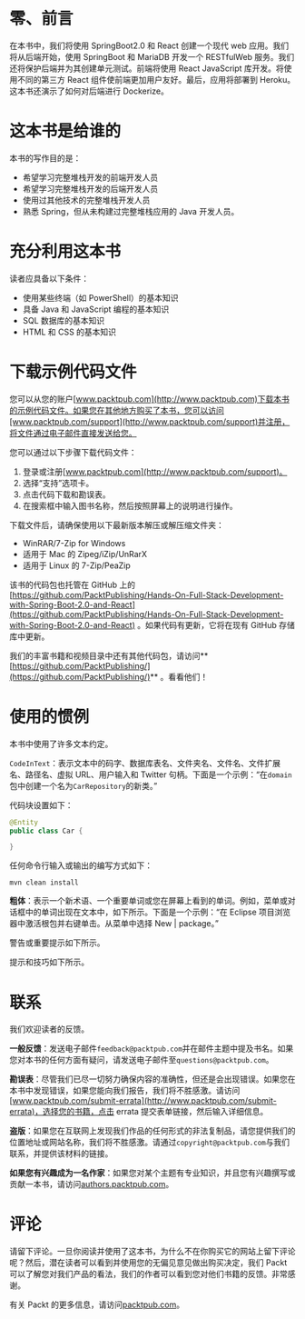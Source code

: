 # 零、前言

在本书中，我们将使用 SpringBoot2.0 和 React 创建一个现代 web 应用。我们将从后端开始，使用 SpringBoot 和 MariaDB 开发一个 RESTfulWeb 服务。我们还将保护后端并为其创建单元测试。前端将使用 React JavaScript 库开发。将使用不同的第三方 React 组件使前端更加用户友好。最后，应用将部署到 Heroku。这本书还演示了如何对后端进行 Dockerize。

# 这本书是给谁的

本书的写作目的是：

*   希望学习完整堆栈开发的前端开发人员
*   希望学习完整堆栈开发的后端开发人员
*   使用过其他技术的完整堆栈开发人员
*   熟悉 Spring，但从未构建过完整堆栈应用的 Java 开发人员。

# 充分利用这本书

读者应具备以下条件：

*   使用某些终端（如 PowerShell）的基本知识
*   具备 Java 和 JavaScript 编程的基本知识
*   SQL 数据库的基本知识
*   HTML 和 CSS 的基本知识

# 下载示例代码文件

您可以从您的账户[www.packtpub.com](http://www.packtpub.com)下载本书的示例代码文件。如果您在其他地方购买了本书，您可以访问[www.packtpub.com/support](http://www.packtpub.com/support)并注册，将文件通过电子邮件直接发送给您。

您可以通过以下步骤下载代码文件：

1.  登录或注册[www.packtpub.com](http://www.packtpub.com/support)。
2.  选择“支持”选项卡。
3.  点击代码下载和勘误表。
4.  在搜索框中输入图书名称，然后按照屏幕上的说明进行操作。

下载文件后，请确保使用以下最新版本解压或解压缩文件夹：

*   WinRAR/7-Zip for Windows
*   适用于 Mac 的 Zipeg/iZip/UnRarX
*   适用于 Linux 的 7-Zip/PeaZip

该书的代码包也托管在 GitHub 上的[https://github.com/PacktPublishing/Hands-On-Full-Stack-Development-with-Spring-Boot-2.0-and-React](https://github.com/PacktPublishing/Hands-On-Full-Stack-Development-with-Spring-Boot-2.0-and-React) 。如果代码有更新，它将在现有 GitHub 存储库中更新。

我们的丰富书籍和视频目录中还有其他代码包，请访问**[https://github.com/PacktPublishing/](https://github.com/PacktPublishing/)** 。看看他们！

# 使用的惯例

本书中使用了许多文本约定。

`CodeInText`：表示文本中的码字、数据库表名、文件夹名、文件名、文件扩展名、路径名、虚拟 URL、用户输入和 Twitter 句柄。下面是一个示例：“在`domain`包中创建一个名为`CarRepository`的新类。”

代码块设置如下：

```java
@Entity
public class Car {

}
```

任何命令行输入或输出的编写方式如下：

```
mvn clean install
```

**粗体**：表示一个新术语、一个重要单词或您在屏幕上看到的单词。例如，菜单或对话框中的单词出现在文本中，如下所示。下面是一个示例：“在 Eclipse 项目浏览器中激活根包并右键单击。从菜单中选择 New | package。”

警告或重要提示如下所示。

提示和技巧如下所示。

# 联系

我们欢迎读者的反馈。

**一般反馈**：发送电子邮件`feedback@packtpub.com`并在邮件主题中提及书名。如果您对本书的任何方面有疑问，请发送电子邮件至`questions@packtpub.com`。

**勘误表**：尽管我们已尽一切努力确保内容的准确性，但还是会出现错误。如果您在本书中发现错误，如果您能向我们报告，我们将不胜感激。请访问[www.packtpub.com/submit-errata](http://www.packtpub.com/submit-errata)，选择您的书籍，点击 errata 提交表单链接，然后输入详细信息。

**盗版**：如果您在互联网上发现我们作品的任何形式的非法复制品，请您提供我们的位置地址或网站名称，我们将不胜感激。请通过`copyright@packtpub.com`与我们联系，并提供该材料的链接。

**如果您有兴趣成为一名作家**：如果您对某个主题有专业知识，并且您有兴趣撰写或贡献一本书，请访问[authors.packtpub.com](http://authors.packtpub.com/)。

# 评论

请留下评论。一旦你阅读并使用了这本书，为什么不在你购买它的网站上留下评论呢？然后，潜在读者可以看到并使用您的无偏见意见做出购买决定，我们 Packt 可以了解您对我们产品的看法，我们的作者可以看到您对他们书籍的反馈。非常感谢。

有关 Packt 的更多信息，请访问[packtpub.com](https://www.packtpub.com/)。